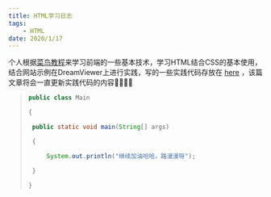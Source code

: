 ```yaml
---
title: HTML学习日志
tags: 
	- HTML
date: 2020/1/17
---
```


个人根据[菜鸟教程](https://www.runoob.com)来学习前端的一些基本技术，学习HTML结合CSS的基本使用，结合网站示例在DreamViewer上进行实践，写的一些实践代码存放在 [here](https://www.zicongxie.com/home/test.html) ，该篇文章将会一直更新实践代码的内容👀👀👀👀

<!-- more -->

> ```java
> public class Main
> 
> {
> 
> ​	public static void main(String[] args)
> 
> ​	{
> 
> ​		System.out.println("继续加油哈哈，路漫漫呀");
> 
> ​	}
> 
> }
> ```

